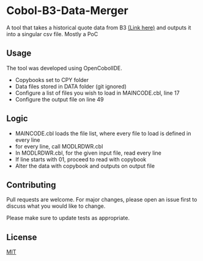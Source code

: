 # Cobol-B3-Data-Merger
A tool that takes a historical quote data from B3 [(Link here)](https://www.b3.com.br/en_us/market-data-and-indices/data-services/market-data/historical-data/equities/historical-quote-data/) and outputs it into a singular csv file. Mostly a PoC

## Usage
The tool was developed using OpenCobolIDE.
- Copybooks set to CPY folder
- Data files stored in DATA folder (git ignored)
- Configure a list of files you wish to load in MAINCODE.cbl, line 17
- Configure the output file on line 49

## Logic
- MAINCODE.cbl loads the file list, where every file to load is defined in every line
- for every line, call MODLRDWR.cbl
- In MODLRDWR.cbl, for the given input file, read every line
- If line starts with 01, proceed to read with copybook
- Alter the data with copybook and outputs on output file

## Contributing

Pull requests are welcome. For major changes, please open an issue first
to discuss what you would like to change.

Please make sure to update tests as appropriate.

## License

[MIT](https://choosealicense.com/licenses/mit/)
